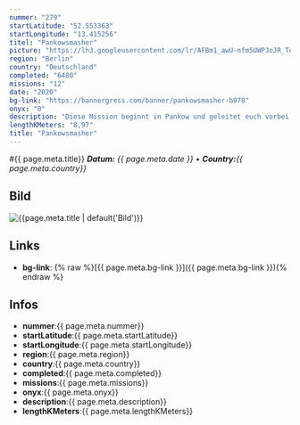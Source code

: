```yaml
---
nummer: "279"
startLatitude: "52.553363"
startLongitude: "13.415256"
titel: "Pankowsmasher"
picture: "https://lh3.googleusercontent.com/lr/AFBm1_awU-nfm5UWPJoJR_TqdCVm2NIOXPVDJUwFJyaYbXvDlUFJuoS2I373tNiFBzRjmxOsBQTjY_2ZxuVN_3CR1jcEXAHFFjp0egf-3XEzc8DlJYtfxijXygtpBUm2DuqAh5aaEN8p6-UKthh_WotkdCjmZMEtdIen7B0CEKE1ed4I3HVnFaEtVWZjkHuZCYn7S7W6VHkNu0Wqa93VIuHIpmRE_rC2bmEa9ER7LdHi3i312Rpd6yJl8TXx1fjKORhxnleuUeHqe1VQUurd5OSQxSYi71gegOrPYMfzUxGM9Y13jKC_i2l7MyDKYT55vDnNRf7jjtZY_nLyP5-UQyOsYzrZZG0cGmCcK8t6RiaF1Iss2AXxvjfOtm8NidbOJLvcV4Sp7zcnLz_9EDi06CuH2o-LkZSfasxrxlx8GhtE6mcT-80m2UsNSMtdrvX7b0czUiokwo8ot4e-UKqEPVXsDXeW-KV32gwBQbmAdZ_kxrVBydMlxn2cNKFg8QMKmWA-Jlrz11OLi_J45wC38QcPiZChTsIlVwOrZGnkZ3qYGsqAl6zeol8qyReeYSCMx9neSpVsgH_r44wkqycHnLV4ijUGpuXumXYok3BSQZGK8l3IGVj88mTGR8UnphJnfK6oMnH1HkGMfvU5EHg81dSZLpMMtwu6KropWYixNmytLe9zZNdFLLeNv_ZoqUL1fBbjNoEdxwgBU0UeX_lgRY4xc9zYq1FoAYNlhBdRCPEBMYxipi2fL7z4UV80F6lfyx7uhArcb0oBxLV_9Dw21fIJgML-QaByCZrN9dw70V6w1lT63LtyKkab3pPJGUEDtBmzCxqzBQopUNC0gFsO4HlAd6UaFn_W2sFtZ0DW"
region: "Berlin"
country: "Deutschland"
completed: "6480"
missions: "12"
date: "2020"
bg-link: "https://bannergress.com/banner/pankowsmasher-b978"
onyx: "0"
description: "Diese Mission beginnt in Pankow und geleitet euch vorbei an wunderschönen Wasserpumpen, Informationstafeln und historischen Bauwerken.  Sie besteht aus 12 Missionen  und bildet ein  einmaliges Banner."
lengthKMeters: "8,97"
title: "Pankowsmasher"
---
```


#{{ page.meta.title}}
_**Datum:** {{ page.meta.date }} • **Country:**{{ page.meta.country}}_

## Bild
![{{page.meta.title | default('Bild')}}]({{page.meta.picture}})

## Links
- **bg-link**: {% raw %}[{{ page.meta.bg-link }}]({{ page.meta.bg-link }}){% endraw %}

## Infos
- **nummer**:{{ page.meta.nummer}}
- **startLatitude**:{{ page.meta.startLatitude}}
- **startLongitude**:{{ page.meta.startLongitude}}
- **region**:{{ page.meta.region}}
- **country**:{{ page.meta.country}}
- **completed**:{{ page.meta.completed}}
- **missions**:{{ page.meta.missions}}
- **onyx**:{{ page.meta.onyx}}
- **description**:{{ page.meta.description}}
- **lengthKMeters**:{{ page.meta.lengthKMeters}}

